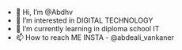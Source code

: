 - 👋 Hi, I’m @Abdhv
- 👀 I’m interested in DIGITAL TECHNOLOGY
- 🌱 I’m currently learning in diploma school IT
- 📫 How to reach ME INSTA - @abdeali_vankaner

<!---
Abdhv/Abdhv is a ✨ special ✨ repository because its `README.md` (this file) appears on your GitHub profile.
You can click the Preview link to take a look at your changes.
--->
